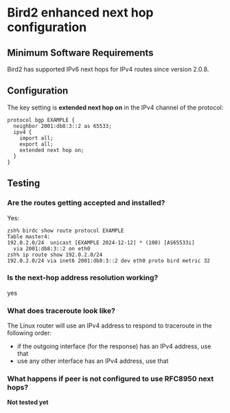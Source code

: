 # Bird2 enhanced next hop configuration

## Minimum Software Requirements

Bird2 has supported IPv6 next hops for IPv4 routes since version 2.0.8.

## Configuration

The key setting is **extended next hop on** in the IPv4 channel of the protocol:
```
protocol bgp EXAMPLE {
  neighbor 2001:db8:3::2 as 65533;
  ipv4 {
    import all;
    export all;
    extended next hop on;
  }
}
```

## Testing
### Are the routes getting accepted and installed?

Yes:
```
zsh% birdc show route protocol EXAMPLE
Table master4:
192.0.2.0/24  unicast [EXAMPLE 2024-12-12] * (100) [AS65533i]
  via 2001:db8:3::2 on eth0
zsh% ip route show 192.0.2.0/24
192.0.2.0/24 via inet6 2001:db8:3::2 dev eth0 proto bird metric 32
```

### Is the next-hop address resolution working?
yes

### What does traceroute look like?
The Linux router will use an IPv4 address to respond to traceroute in the following order:
 * if the outgoing interface (for the response) has an IPv4 address, use that
 * use any other interface has an IPv4 address, use that

### What happens if peer is not configured to use RFC8950 next hops?

**Not tested yet**
